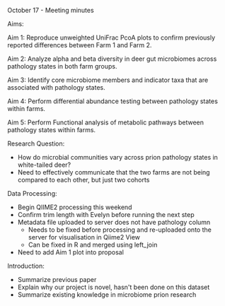 October 17 - Meeting minutes

Aims:

Aim 1: Reproduce unweighted UniFrac PcoA plots to confirm previously reported differences between Farm 1 and Farm 2.

Aim 2: Analyze alpha and beta diversity in deer gut microbiomes across pathology states in both farm groups.

Aim 3: Identify core microbiome members and indicator taxa that are associated with pathology states.

Aim 4: Perform differential abundance testing between pathology states within farms.

Aim 5: Perform Functional analysis of metabolic pathways between pathology states within farms.

Research Question:
- How do microbial communities vary across prion pathology states in white-tailed deer?
- Need to effectively communicate that the two farms are not being compared to each other, but just two cohorts

Data Processing:
- Begin QIIME2 processing this weekend
- Confirm trim length with Evelyn before running the next step
- Metadata file uploaded to server does not have pathology column
    - Needs to be fixed before processing and re-uploaded onto the server for visualisation in Qiime2 View
    - Can be fixed in R and merged using left_join
- Need to add Aim 1 plot into proposal

Introduction:
- Summarize previous paper
- Explain why our project is novel, hasn't been done on this dataset
- Summarize existing knowledge in microbiome prion research
